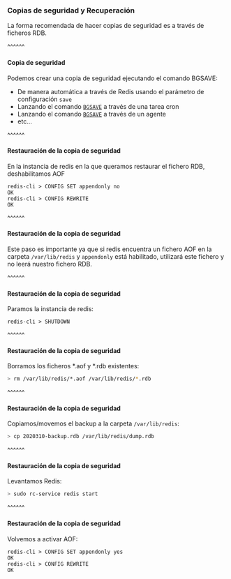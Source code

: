### Copias de seguridad y Recuperación

La forma recomendada de hacer copias de seguridad es a través de ficheros RDB.

^^^^^^

#### Copia de seguridad

Podemos crear una copia de seguridad ejecutando el comando BGSAVE:

* De manera automática a través de Redis usando el parámetro de configuración `save`
* Lanzando el comando [`BGSAVE`](https://redis.io/commands/bgsave) a través de una tarea cron
* Lanzando el comando [`BGSAVE`](https://redis.io/commands/bgsave) a través de un agente
* etc...

^^^^^^

#### Restauración de la copia de seguridad

En la instancia de redis en la que queramos restaurar el fichero RDB, deshabilitamos AOF

```redis-cli
redis-cli > CONFIG SET appendonly no
OK
redis-cli > CONFIG REWRITE
OK
```

^^^^^^

#### Restauración de la copia de seguridad

Este paso es importante ya que si redis encuentra un fichero AOF en la carpeta `/var/lib/redis`
y `appendonly` está habilitado, utilizará este fichero y no leerá nuestro fichero RDB.

^^^^^^

#### Restauración de la copia de seguridad

Paramos la instancia de redis:

```redis-cli
redis-cli > SHUTDOWN 
```
 
^^^^^^

#### Restauración de la copia de seguridad

Borramos los ficheros *.aof y *.rdb existentes:

```bash 
> rm /var/lib/redis/*.aof /var/lib/redis/*.rdb 
```
 
^^^^^^

#### Restauración de la copia de seguridad

Copiamos/movemos el backup a la carpeta `/var/lib/redis`:

```bash
> cp 2020310-backup.rdb /var/lib/redis/dump.rdb
```

^^^^^^

#### Restauración de la copia de seguridad

Levantamos Redis:

```bash
> sudo rc-service redis start
```

^^^^^^

#### Restauración de la copia de seguridad

Volvemos a activar AOF:

```redis-cli
redis-cli > CONFIG SET appendonly yes
OK
redis-cli > CONFIG REWRITE
OK
```

